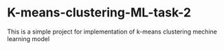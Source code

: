 # K-means-clustering-ML-task-2
This is  a simple project for implementation of k-means  clustering mechine learning model
